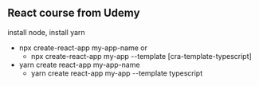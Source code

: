 ## React course from Udemy

install  node, install yarn

* npx create-react-app my-app-name or
  * npx create-react-app my-app --template [cra-template-typescript]
* yarn create react-app my-app-name
  * yarn create react-app my-app --template typescript
